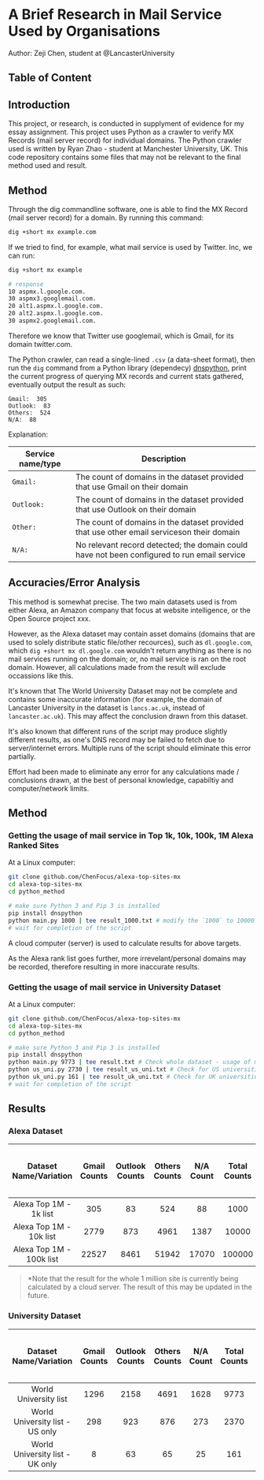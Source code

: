 # A Brief Research in Mail Service Used by Organisations 

Author: Zeji Chen, student at @LancasterUniversity

## Table of Content

<!-- START doctoc -->

<!-- END doctoc -->
 
## Introduction

This project, or research, is conducted in supplyment of evidence for my essay assignment. This project uses Python as a crawler to verify MX Records (mail server record) for individual domains. The Python crawler used is written by Ryan Zhao - student at Manchester University, UK. This code repository contains some files that may not be relevant to the final method used and result.

## Method

Through the dig commandline software, one is able to find the MX Record (mail server record) for a domain. By running this command:

```bash
dig +short mx example.com
```

If we tried to find, for example, what mail service is used by Twitter. Inc, we can run:

```bash
dig +short mx example

# response
10 aspmx.l.google.com.
30 aspmx3.googlemail.com.
20 alt1.aspmx.l.google.com.
20 alt2.aspmx.l.google.com.
30 aspmx2.googlemail.com.
```

Therefore we know that Twitter use googlemail, which is Gmail, for its domain twitter.com.

The Python crawler, can read a single-lined `.csv` (a data-sheet format), then run the `dig` command from a Python library (dependecy) [dnspython](https://pypi.org/project/dnspython/), print the current progress of querying MX records and current stats gathered, eventually output the result as such:

```text
Gmail:  305 
Outlook:  83 
Others:  524 
N/A:  88
```

Explanation:

| Service name/type| Description|
|-------------------|---------------------------------------------------------------------------------------------|
|`Gmail: `| The count of domains in the dataset provided that use Gmail on their domain                 |
|`Outlook: `| The count of domains in the dataset provided that use Outlook on their domain               |
|`Other: `| The count of domains in the dataset provided that use other email serviceson their domain   |
|`N/A: `| No relevant record detected; the domain could have not been configured to run email service |

## Accuracies/Error Analysis

This method is somewhat precise. The two main datasets used is from either Alexa, an Amazon company that focus at website intelligence, or the Open Source project xxx.

However, as the Alexa dataset may contain asset domains (domains that are used to solely distribute static file/other recources), such as `dl.google.com`, which `dig +short mx dl.google.com` wouldn't return anything as there is no mail services running on the domain; or, no mail service is ran on the root domain. However, all calculations made from the result will exclude occassions like this.

It's known that The World University Dataset may not be complete and contains some inaccurate information (for example, the domain of Lancaster University in the dataset is `lancs.ac.uk`, instead of `lancaster.ac.uk`). This may affect the conclusion drawn from this dataset.

It's also known that different runs of the script may produce slightly different results, as one's DNS record may be failed to fetch due to server/internet errors. Multiple runs of the script should eliminate this error partially.

Effort had been made to eliminate any error for any calculations made / conclusions drawn, at the best of personal knowledge, capabiltiy and computer/network limits.

## Method

### Getting the usage of mail service in Top 1k, 10k, 100k, 1M Alexa Ranked Sites

At a Linux computer:

```bash
git clone github.com/ChenFocus/alexa-top-sites-mx
cd alexa-top-sites-mx
cd python_method

# make sure Python 3 and Pip 3 is installed
pip install dnspython
python main.py 1000 | tee result_1000.txt # modify the `1000` to 10000 and more to get different results
# wait for completion of the script
```

A cloud computer (server) is used to calculate results for above targets.

As the Alexa rank list goes further, more irrevelant/personal domains may be recorded, therefore resulting in more inaccurate results.

### Getting the usage of mail service in University Dataset

At a Linux computer:
```bash
git clone github.com/ChenFocus/alexa-top-sites-mx
cd alexa-top-sites-mx
cd python_method

# make sure Python 3 and Pip 3 is installed
pip install dnspython
python main.py 9773 | tee result.txt # Check whole dataset - usage of mail services
python us_uni.py 2730 | tee result_us_uni.txt # Check for US universities only
python uk_uni.py 161 | tee result_uk_uni.txt # Check for UK universities only
# wait for completion of the script
```

## Results

### Alexa Dataset

| Dataset   Name/Variation | Gmail Counts | Outlook Counts | Others Counts | N/A Count | Total Counts | Total Valid Counts | Calculated Gmail Share | Calculated Outlook Share | Gmail Outcompete Outlook in   Technology Sector By |
|:------------------------:|:------------:|:--------------:|:-------------:|:---------:|:------------:|:------------------:|:----------------------:|:------------------------:|:--------------------------------------------------:|
|  Alexa Top 1M - 1k list  |      305     |       83       |      524      |     88    |     1000     |         912        | 33.4%                  | 9.1%                     | 73%                                                |
|  Alexa Top 1M - 10k list |     2779     |       873      |      4961     |    1387   |     10000    |        8613        | 32.3%                  | 10.1%                    | 69%                                                |
| Alexa Top 1M - 100k list |     22527    |      8461      |     51942     |   17070   |    100000    |        82930       | 27.2%                  | 10.2%                    | 62%                                                |

> *Note that the result for the whole 1 million site is currently being calculated by a cloud server. The result of this may be updated in the future.

### University Dataset

|      Dataset   Name/Variation     | Gmail Counts | Outlook Counts | Others Counts | N/A Count | Total Counts | Total Valid Counts | Calculated Gmail Share | Calculated Outlook Share | Outlook Outcompete Gmail in   Education Sector By |
|:---------------------------------:|:------------:|:--------------:|:-------------:|:---------:|:------------:|:------------------:|:----------------------:|:------------------------:|:-------------------------------------------------:|
|       World University list       |     1296     |      2158      |      4691     |    1628   |     9773     |        8145        | 15.9%                  | 26.5%                    | 40%                                               |
| World University list - US   only |      298     |       923      |      876      |    273    |     2370     |        2097        | 14.2%                  | 44.0%                    | 68%                                               |
| World University list - UK   only |       8      |       63       |       65      |     25    |      161     |         136        | 5.9%                   | 46.3%                    | 87%                                               |